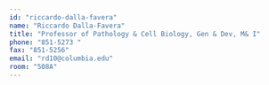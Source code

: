 ```yaml
---
id: "riccardo-dalla-favera"
name: "Riccardo Dalla-Favera"
title: "Professor of Pathology & Cell Biology, Gen & Dev, M& I"
phone: "851-5273 "
fax: "851-5256"
email: "rd10@columbia.edu"
room: "508A"
---
```

